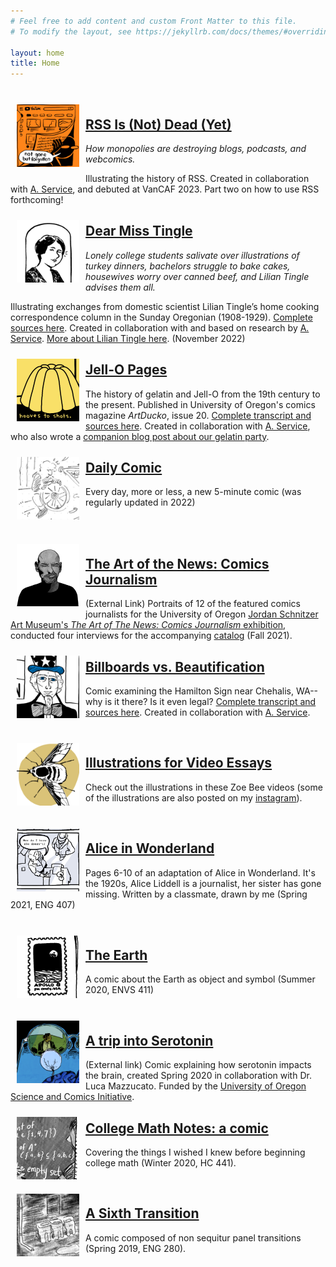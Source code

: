 ```yaml
---
# Feel free to add content and custom Front Matter to this file.
# To modify the layout, see https://jekyllrb.com/docs/themes/#overriding-theme-defaults

layout: home
title: Home
---
```


<br>
<img align="left" src="assets/thumbnails/riprss.png"
style="padding:10px; height:100px">

[RSS Is (Not) Dead (Yet)](rss/2023/05/09/0)
-------------------------

_How monopolies are destroying blogs, podcasts, and webcomics._

Illustrating the history of RSS. Created in collaboration with [A.
Service](alliaservice.com), and debuted at VanCAF 2023. Part two on how to use RSS forthcoming!


<img align="left" src="assets/thumbnails/lilian.png" style="padding:10px; height: 100px">

[Dear Miss Tingle](tingle/2022/11/03/0)
-------------------
_Lonely college students salivate over illustrations of turkey dinners, bachelors struggle to bake cakes, housewives worry over canned beef, and Lilian Tingle advises them all._

 Illustrating exchanges from domestic scientist Lilian Tingle’s home cooking correspondence column in the Sunday Oregonian (1908-1929). [Complete sources here](https://liliantingle.nfshost.com/zine/citations/). Created in collaboration with
and based on research by [A. Service](http://alliaservice.com). [More about Lilian Tingle here](https://liliantingle.nfshost.com).
(November 2022)

<img align="left" src="assets/thumbnails/hooves.png" style="padding:10px; height: 100px">

[Jell-O Pages](jello/2022/01/18/0)
-------------------
The history of gelatin and Jell-O from the 19th century to the
present. Published in University of Oregon's comics magazine
_ArtDucko_, issue 20. [Complete transcript and sources
here](/jello/2022/01/25/jellotranscript). Created in collaboration
with [A. Service](http://alliaservice.com), who also wrote a
[companion blog post about our gelatin party](http://alliaservice.com/2022/01/29/jello/).


<img align="left" src="assets/thumbnails/dailycomic.png" style="padding:10px; height: 100px">

[Daily Comic](dailycomic/)
-------------------
Every day, more or less, a new 5-minute comic (was regularly updated in 2022)

<br>

<br>
<img align="left" src="assets/thumbnails/artofnews.png" style="padding:10px; height: 100px">

[The Art of the News: Comics Journalism](https://jsma.uoregon.edu/ComicsJournalism)
-------------------

(External Link) Portraits of 12 of the featured comics journalists for the University of Oregon [Jordan Schnitzer Art Museum's _The Art of The News: Comics Journalism_ exhibition](https://jsma.uoregon.edu/ComicsJournalism), conducted four interviews for the accompanying [catalog](https://issuu.com/jsmauo/docs/art_of_the_news_catalog-digital-v2) (Fall 2021).

<img align="left" src="assets/thumbnails/bill.png" style="padding:10px; height: 100px">

[Billboards vs. Beautification](billboard/2021/10/03/0)
-------------------
Comic examining the Hamilton Sign near Chehalis, WA-- why is it there? Is it even legal? [Complete transcript and sources here](/billboard/2021/10/13/billboardtranscript). Created in collaboration with [A. Service](http://alliaservice.com).

<br>
<img align="left" src="assets/thumbnails/videoessays.png" style="padding:10px; height: 100px">

[Illustrations for Video Essays](video/2021/06/30/videoessays)
-------------------
Check out the illustrations in these Zoe Bee videos (some of the
illustrations are also posted on my
[instagram](http://instagram.com/audmcname/)).

<br>
<img align="left" src="assets/thumbnails/alice.png" style="padding:10px; height: 100px">

[Alice in Wonderland](wonderland/2021/05/04/6)
---------------------
Pages 6-10 of an adaptation of Alice in Wonderland. It's the 1920s,
Alice Liddell is a journalist, her sister has gone missing. Written
by a classmate, drawn by me (Spring 2021, ENG 407)


<!-- <img align="left" src="assets/thumbnails/inhuman.png" style="padding:10px; height: 100px">

[Inhuman Resources](https://j4red.itch.io/inhuman-resources)
-------------------
(External link) "Welcome to your first day at the Department of Organic Manpower! You have been tasked with a job of the utmost importance-- helping your lowly coworkers navigate to their target destinations." A game made in collaboration with classmates (Spring 2021, CIS 410) -->

<br>
<img align="left" src="assets/thumbnails/earth.png" style="padding:10px; height: 100px">

[The Earth](earth/2020/08/17/0)
----------
A comic about the Earth as object and symbol (Summer 2020, ENVS 411)

<br>
<img align="left" src="assets/thumbnails/serotonin.png" style="padding:10px; height: 100px">

[A trip into Serotonin](https://comics.uoregon.edu/wp-content/uploads/2020/09/serotonin_final-With-Watermark.pdf)
----------------------
(External link) Comic explaining how serotonin impacts the brain, created Spring 2020 in collaboration with
Dr. Luca Mazzucato. Funded
by the [University of Oregon Science and Comics
Initiative](https://ifs.uoregon.edu/outreach/comics/).

[//]: # (Old link: https://comics.uoregon.edu/?page_id=2090)


<img align="left" src="assets/thumbnails/mathnotes.png" style="padding:10px; height: 100px">

[College Math Notes: a comic](math/2020/09/13/0)
----------------------------
Covering the things I wished I knew before beginning college
math (Winter 2020, HC 441).

<br>
<img align="left" src="assets/thumbnails/sixthtransition.png" style="padding:10px; height: 100px">

[A Sixth Transition](sixth/2020/09/30/0)
-------------------
A comic composed of non sequitur panel transitions (Spring
2019, ENG 280).
